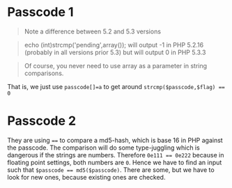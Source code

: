 # Passcode 1

> Note a difference between 5.2 and 5.3 versions

>echo (int)strcmp('pending',array());
will output -1 in PHP 5.2.16 (probably in all versions prior 5.3)
but will output 0 in PHP 5.3.3

> Of course, you never need to use array as a parameter in string comparisons.


That is, we just use `passcode[]=a` to get around `strcmp($passcode,$flag) == 0` 

# Passcode 2

They are using `==` to compare a md5-hash, which is base 16 in PHP against the passcode. The comparison will do some type-juggling which is dangerous if the strings are numbers. Therefore `0e111 == 0e222` because in floating point settings, both numbers are `0`. Hence we have to find an input such that `$passcode == md5($passcode)`. There are some, but we have to look for new ones, because existing ones are checked.